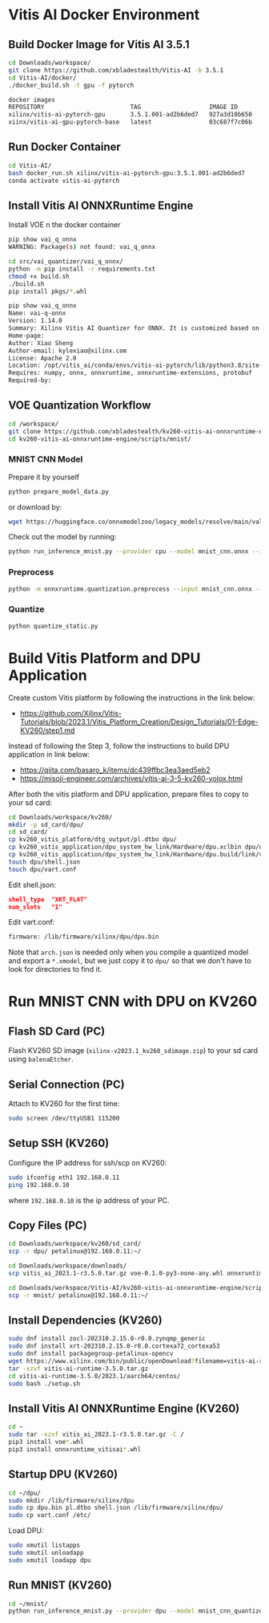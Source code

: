 # Vitis AI Docker Environment

## Build Docker Image for Vitis AI 3.5.1

```bash
cd Downloads/workspace/
git clone https://github.com/xbladestealth/Vitis-AI -b 3.5.1
cd Vitis-AI/docker/
./docker_build.sh -t gpu -f pytorch
```

```bash
docker images
REPOSITORY                        TAG                   IMAGE ID       CREATED          SIZE
xilinx/vitis-ai-pytorch-gpu       3.5.1.001-ad2b6ded7   927a3d10b650   46 minutes ago   33.3GB
xiinx/vitis-ai-gpu-pytorch-base   latest                03c687f7c06b   2 weeks ago      11.2GB
```

## Run Docker Container

```bash
cd Vitis-AI/
bash docker_run.sh xilinx/vitis-ai-pytorch-gpu:3.5.1.001-ad2b6ded7
conda activate vitis-ai-pytorch
```

## Install Vitis AI ONNXRuntime Engine

Install VOE n the docker container

```bash
pip show vai_q_onnx
WARNING: Package(s) not found: vai_q_onnx
```

```bash
cd src/vai_quantizer/vai_q_onnx/
python -m pip install -r requirements.txt
chmod +x build.sh
./build.sh
pip install pkgs/*.whl
```

```bash
pip show vai_q_onnx
Name: vai-q-onnx
Version: 1.14.0
Summary: Xilinx Vitis AI Quantizer for ONNX. It is customized based on [Quantization Tool](https://github.com/microsoft/onnxruntime/tree/rel-1.14.0/onnxruntime/python/tools/quantization).
Home-page: 
Author: Xiao Sheng
Author-email: kylexiao@xilinx.com
License: Apache 2.0
Location: /opt/vitis_ai/conda/envs/vitis-ai-pytorch/lib/python3.8/site-packages
Requires: numpy, onnx, onnxruntime, onnxruntime-extensions, protobuf
Required-by: 
```

## VOE Quantization Workflow

```bash
cd /workspace/
git clone https://github.com/xbladestealth/kv260-vitis-ai-onnxruntime-engine.git
cd kv260-vitis-ai-onnxruntime-engine/scripts/mnist/
```

### MNIST CNN Model

Prepare it by yourself
```bash
python prepare_model_data.py
```

or download by:

```bash
wget https://huggingface.co/onnxmodelzoo/legacy_models/resolve/main/validated/vision/classification/mnist/model/mnist-12.onnx -O mnist_cnn.onnx
```

Check out the model by running:
```bash
python run_inference_mnist.py --provider cpu --model mnist_cnn.onnx --input input.npy
```

### Preprocess

```bash
python -m onnxruntime.quantization.preprocess --input mnist_cnn.onnx --output mnist_cnn_preproc.onnx
```

### Quantize

```bash
python quantize_static.py
```

# Build Vitis Platform and DPU Application

Create custom Vitis platform by following the instructions in the link below:  
- https://github.com/Xilinx/Vitis-Tutorials/blob/2023.1/Vitis_Platform_Creation/Design_Tutorials/01-Edge-KV260/step1.md

Instead of following the Step 3, follow the instructions to build DPU application in link below:  
- https://qiita.com/basaro_k/items/dc439ffbc3ea3aed5eb2
- https://misoji-engineer.com/archives/vitis-ai-3-5-kv260-yolox.html

After both the vitis platform and DPU application, prepare files to copy to your sd card:

```bash
cd Downloads/workspace/kv260/
mkdir -p sd_card/dpu/
cd sd_card/
cp kv260_vitis_platform/dtg_output/pl.dtbo dpu/
cp kv260_vitis_application/dpu_system_hw_link/Hardware/dpu.xclbin dpu/dpu.bin
cp kv260_vitis_application/dpu_system_hw_link/Hardware/dpu.build/link/vivado/vpl/prj/prj.gen/sources_1/bd/design_1/ip/design_1_DPUCZDX8G_1_0/arch.json dpu/
touch dpu/shell.json
touch dpu/vart.conf
```

Edit shell.json:
```json
shell_type	"XRT_FLAT"
num_slots	"1"
```

Edit vart.conf:
```bash
firmware: /lib/firmware/xilinx/dpu/dpu.bin
```

Note that `arch.json` is needed only when you compile a quantized model and export a `*.xmodel`, but we just copy it to `dpu/` so that we don't have to look for directories to find it.

# Run MNIST CNN with DPU on KV260

## Flash SD Card (PC)
Flash KV260 SD image (`xilinx-v2023.1_kv260_sdimage.zip`) to your sd card using `balenaEtcher`.

## Serial Connection (PC)

Attach to KV260 for the first time:
```bash
sudo screen /dev/ttyUSB1 115200
```

## Setup SSH (KV260)

Configure the IP address for ssh/scp on KV260:
```bash
sudo ifconfig eth1 192.168.0.11
ping 192.168.0.10
```

where `192.168.0.10` is the ip address of your PC.

## Copy Files (PC)

```bash
cd Downloads/workspace/kv260/sd_card/
scp -r dpu/ petalinux@192.168.0.11:~/
```

```bash
cd Downloads/workspace/downloads/
scp vitis_ai_2023.1-r3.5.0.tar.gz voe-0.1.0-py3-none-any.whl onnxruntime_vitisai-1.16.0-py3-none-any.whl petalinux@192.168.0.11:./
```

```bash
cd Downloads/workspace/Vitis-AI/kv260-vitis-ai-onnxruntime-engine/scripts/
scp -r mnist/ petalinux@192.168.0.11:~/
```

## Install Dependencies (KV260)

```bash
sudo dnf install zocl-202310.2.15.0-r0.0.zynqmp_generic
sudo dnf install xrt-202310.2.15.0-r0.0.cortexa72_cortexa53
sudo dnf install packagegroup-petalinux-opencv
wget https://www.xilinx.com/bin/public/openDownload?filename=vitis-ai-runtime-3.5.0.tar.gz -O vitis-ai-runtime-3.5.0.tar.gz
tar -xzvf vitis-ai-runtime-3.5.0.tar.gz
cd vitis-ai-runtime-3.5.0/2023.1/aarch64/centos/
sudo bash ./setup.sh
```

## Install Vitis AI ONNXRuntime Engine (KV260)
```bash
cd ~
sudo tar -xzvf vitis_ai_2023.1-r3.5.0.tar.gz -C /
pip3 install voe*.whl
pip3 install onnxruntime_vitisai*.whl
```

## Startup DPU (KV260)

```bash
cd ~/dpu/
sudo mkdir /lib/firmware/xilinx/dpu
sudo cp dpu.bin pl.dtbo shell.json /lib/firmware/xilinx/dpu/
sudo cp vart.conf /etc/
```

Load DPU:
```bash
sudo xmutil listapps
sudo xmutil unloadapp
sudo xmutil loadapp dpu
```

## Run MNIST (KV260)

```bash
cd ~/mnist/
python run_inference_mnist.py --provider dpu --model mnist_cnn_quantized.onnx --input input.npy
```
